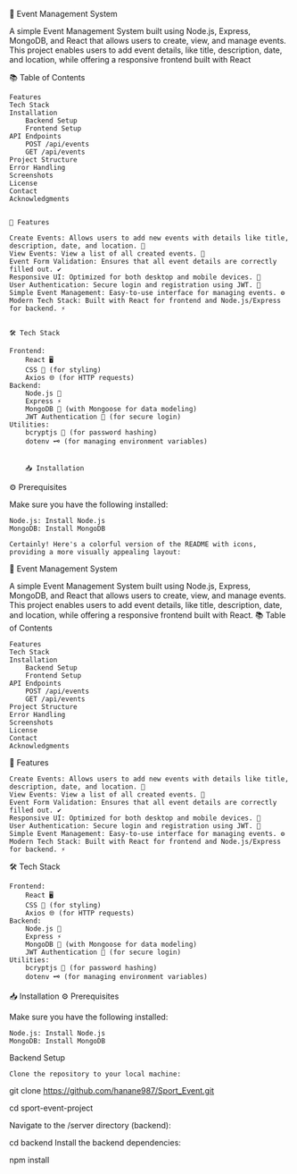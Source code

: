 🎉 Event Management System

A simple Event Management System built using Node.js, Express, MongoDB, and React that allows users to create, view, and manage events. This project enables users to add event details, like title, description, date, and location, while offering a responsive frontend built with React

📚 Table of Contents

    Features
    Tech Stack
    Installation
        Backend Setup
        Frontend Setup
    API Endpoints
        POST /api/events
        GET /api/events
    Project Structure
    Error Handling
    Screenshots
    License
    Contact
    Acknowledgments


    🚀 Features

    Create Events: Allows users to add new events with details like title, description, date, and location. 🎉
    View Events: View a list of all created events. 📅
    Event Form Validation: Ensures that all event details are correctly filled out. ✔️
    Responsive UI: Optimized for both desktop and mobile devices. 📱
    User Authentication: Secure login and registration using JWT. 🔐
    Simple Event Management: Easy-to-use interface for managing events. ⚙️
    Modern Tech Stack: Built with React for frontend and Node.js/Express for backend. ⚡


    🛠️ Tech Stack

    Frontend:
        React 🖥️
        CSS 🎨 (for styling)
        Axios 🌐 (for HTTP requests)
    Backend:
        Node.js 🚀
        Express ⚡
        MongoDB 🍃 (with Mongoose for data modeling)
        JWT Authentication 🔑 (for secure login)
    Utilities:
        bcryptjs 🔐 (for password hashing)
        dotenv 🗝️ (for managing environment variables)


        📥 Installation
⚙️ Prerequisites

Make sure you have the following installed:

    Node.js: Install Node.js
    MongoDB: Install MongoDB

    Certainly! Here's a colorful version of the README with icons, providing a more visually appealing layout:
🎉 Event Management System

A simple Event Management System built using Node.js, Express, MongoDB, and React that allows users to create, view, and manage events. This project enables users to add event details, like title, description, date, and location, while offering a responsive frontend built with React.
📚 Table of Contents

    Features
    Tech Stack
    Installation
        Backend Setup
        Frontend Setup
    API Endpoints
        POST /api/events
        GET /api/events
    Project Structure
    Error Handling
    Screenshots
    License
    Contact
    Acknowledgments

🚀 Features

    Create Events: Allows users to add new events with details like title, description, date, and location. 🎉
    View Events: View a list of all created events. 📅
    Event Form Validation: Ensures that all event details are correctly filled out. ✔️
    Responsive UI: Optimized for both desktop and mobile devices. 📱
    User Authentication: Secure login and registration using JWT. 🔐
    Simple Event Management: Easy-to-use interface for managing events. ⚙️
    Modern Tech Stack: Built with React for frontend and Node.js/Express for backend. ⚡

🛠️ Tech Stack

    Frontend:
        React 🖥️
        CSS 🎨 (for styling)
        Axios 🌐 (for HTTP requests)
    Backend:
        Node.js 🚀
        Express ⚡
        MongoDB 🍃 (with Mongoose for data modeling)
        JWT Authentication 🔑 (for secure login)
    Utilities:
        bcryptjs 🔐 (for password hashing)
        dotenv 🗝️ (for managing environment variables)

📥 Installation
⚙️ Prerequisites

Make sure you have the following installed:

    Node.js: Install Node.js
    MongoDB: Install MongoDB

Backend Setup

    Clone the repository to your local machine:

git clone https://github.com/hanane987/Sport_Event.git

cd sport-event-project

Navigate to the /server directory (backend):

cd backend
    Install the backend dependencies:

npm install


